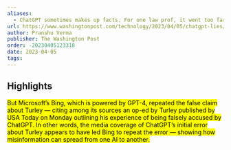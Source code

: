```yaml
---
aliases:
  - ChatGPT sometimes makes up facts. For one law prof, it went too far.
url: https://www.washingtonpost.com/technology/2023/04/05/chatgpt-lies/
author: Pranshu Verma
publisher: The Washington Post
order: -20230405123318
date: 2023-04-05
tags:
---
```


## Highlights
<mark>But Microsoft’s Bing, which is powered by GPT-4, repeated the false claim about Turley — citing among its sources an op-ed by Turley published by USA Today on Monday outlining his experience of being falsely accused by ChatGPT. In other words, the media coverage of ChatGPT’s initial error about Turley appears to have led Bing to repeat the error — showing how misinformation can spread from one AI to another.</mark>

